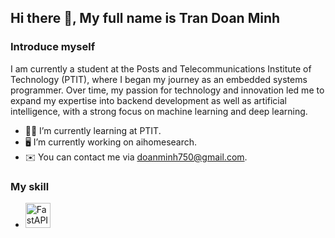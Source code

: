 ## Hi there 👋, My full name is Tran Doan Minh

### Introduce myself
I am currently a student at the Posts and Telecommunications Institute of Technology (PTIT), where I began my journey as an embedded systems programmer. Over time, my passion for technology and innovation led me to expand my expertise into backend development as well as artificial intelligence, with a strong focus on machine learning and deep learning.
- 👨‍🎓 I’m currently learning at PTIT.
- 🖥️ I’m currently working on aihomesearch.
- ✉️  You can contact me via doanminh750@gmail.com.

### My skill
- <img src="https://fastapi.tiangolo.com/img/logo-margin/logo-teal.png" alt="FastAPI" width="40"/>

<!--
**trdminh/trdminh** is a ✨ _special_ ✨ repository because its `README.md` (this file) appears on your GitHub profile.

Here are some ideas to get you started:

- 🔭 I’m currently working on ...
- 🌱 I’m currently learning at PTIT
- 👯 I’m looking to collaborate on ...
- 🤔 I’m looking for help with ...
- 💬 Ask me about ...
- 📫 How to reach me: ...
- 😄 Pronouns: ...
- ⚡ Fun fact: ...
-->
